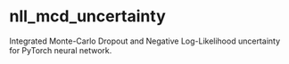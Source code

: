 # nll_mcd_uncertainty
Integrated Monte-Carlo Dropout and Negative Log-Likelihood uncertainty for PyTorch neural network.
